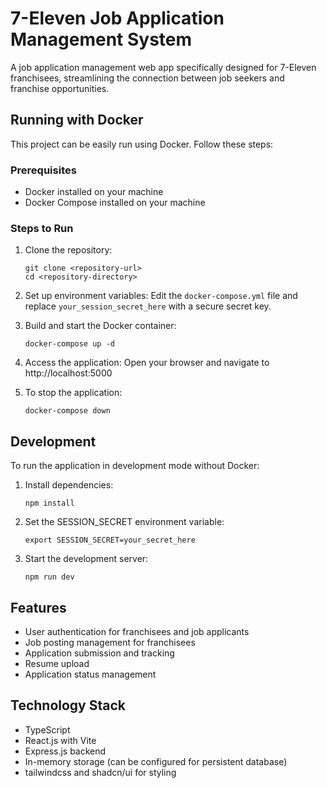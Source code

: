 # 7-Eleven Job Application Management System

A job application management web app specifically designed for 7-Eleven franchisees, streamlining the connection between job seekers and franchise opportunities.

## Running with Docker

This project can be easily run using Docker. Follow these steps:

### Prerequisites

- Docker installed on your machine
- Docker Compose installed on your machine

### Steps to Run

1. Clone the repository:
   ```
   git clone <repository-url>
   cd <repository-directory>
   ```

2. Set up environment variables:
   Edit the `docker-compose.yml` file and replace `your_session_secret_here` with a secure secret key.

3. Build and start the Docker container:
   ```
   docker-compose up -d
   ```

4. Access the application:
   Open your browser and navigate to http://localhost:5000

5. To stop the application:
   ```
   docker-compose down
   ```

## Development

To run the application in development mode without Docker:

1. Install dependencies:
   ```
   npm install
   ```

2. Set the SESSION_SECRET environment variable:
   ```
   export SESSION_SECRET=your_secret_here
   ```

3. Start the development server:
   ```
   npm run dev
   ```

## Features

- User authentication for franchisees and job applicants
- Job posting management for franchisees
- Application submission and tracking
- Resume upload
- Application status management

## Technology Stack

- TypeScript
- React.js with Vite
- Express.js backend
- In-memory storage (can be configured for persistent database)
- tailwindcss and shadcn/ui for styling